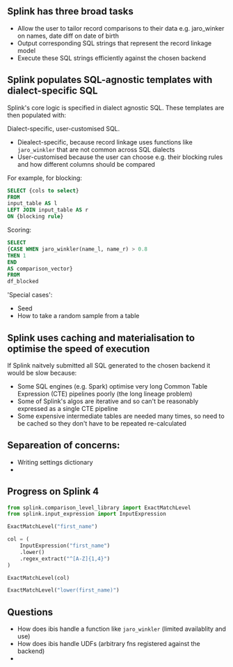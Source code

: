 ## Splink has three broad tasks

- Allow the user to tailor record comparisons to their data e.g. jaro_winker on names, date diff on date of birth
- Output corresponding SQL strings that represent the record linkage model
- Execute these SQL strings efficiently against the chosen backend

## Splink populates SQL-agnostic templates with dialect-specific SQL

Splink's core logic is specified in dialect agnostic SQL. These templates are then populated with:

Dialect-specific, user-customised SQL.

- Diealect-specific, because record linkage uses functions like `jaro_winkler` that are not common across SQL dialects
- User-customised because the user can choose e.g. their blocking rules and how different columns should be compared

For example, for blocking:

```sql
SELECT {cols to select}
FROM
input_table AS l
LEFT JOIN input_table AS r
ON {blocking rule}
```

Scoring:

```sql
SELECT
{CASE WHEN jaro_winkler(name_l, name_r) > 0.8
THEN 1
END
AS comparison_vector}
FROM
df_blocked
```

'Special cases':

- Seed
- How to take a random sample from a table

## Splink uses caching and materialisation to optimise the speed of execution

If Splink naitvely submitted all SQL generated to the chosen backend it would be slow because:

- Some SQL engines (e.g. Spark) optimise very long Common Table Expression (CTE) pipelines poorly (the long lineage problem)
- Some of Splink's algos are iterative and so can't be reasonably expressed as a single CTE pipeline
- Some expensive intermediate tables are needed many times, so need to be cached so they don't have to be repeated re-calculated

## Separeation of concerns:

- Writing settings dictionary
-

## Progress on Splink 4

```python
from splink.comparison_level_library import ExactMatchLevel
from splink.input_expression import InputExpression

ExactMatchLevel("first_name")

col = (
    InputExpression("first_name")
    .lower()
    .regex_extract("^[A-Z]{1,4}")
)

ExactMatchLevel(col)

ExactMatchLevel("lower(first_name)")
```

## Questions

- How does ibis handle a function like `jaro_winkler` (limited availablity and use)
- How does ibis handle UDFs (arbitrary fns registered against the backend)
-
